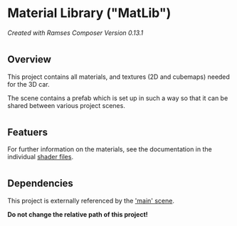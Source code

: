 <!---
This work is licensed under the Creative Commons Attribution 4.0 International License.
To view a copy of this license, visit http://creativecommons.org/licenses/by/4.0/
or send a letter to Creative Commons, PO Box 1866, Mountain View, CA 94042, USA.
--->

# Material Library ("MatLib")

_Created with Ramses Composer Version 0.13.1_

#
## Overview

This project contains all materials, and textures (2D and cubemaps) needed for the 3D car.

The scene contains a prefab which is set up in such a way so that it can be shared between various project scenes.

#
## Featuers

For further information on the materials, see the documentation in the individual [shader files](./shaders).

#
## Dependencies

This project is externally referenced by the ['main' scene](../../).

__Do not change the relative path of this project!__
